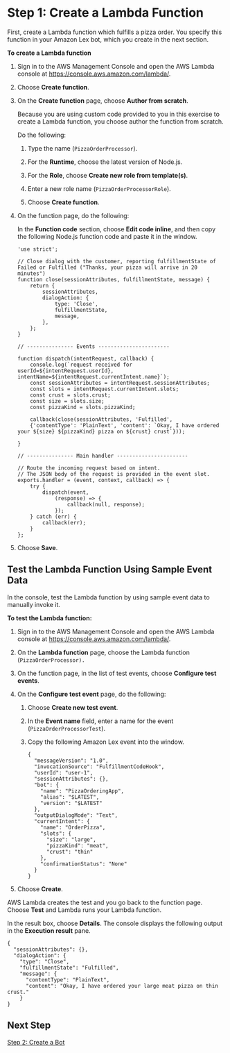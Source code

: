 # Step 1: Create a Lambda Function<a name="gs2-prepare"></a>

First, create a Lambda function which fulfills a pizza order\. You specify this function in your Amazon Lex bot, which you create in the next section\.

**To create a Lambda function**



1. Sign in to the AWS Management Console and open the AWS Lambda console at [https://console\.aws\.amazon\.com/lambda/](https://console.aws.amazon.com/lambda/)\.

1. Choose **Create function**\.

1. On the **Create function** page, choose **Author from scratch**\. 

   Because you are using custom code provided to you in this exercise to create a Lambda function, you choose author the function from scratch\.

   Do the following:

   1. Type the name \(`PizzaOrderProcessor`\)\.

   1. For the **Runtime**, choose the latest version of Node\.js\.

   1. For the **Role**, choose **Create new role from template\(s\)**\.

   1. Enter a new role name \(`PizzaOrderProcessorRole`\)\.

   1. Choose **Create function**\.

1. On the function page, do the following: 

   In the **Function code** section, choose **Edit code inline**, and then copy the following Node\.js function code and paste it in the window\. 

   ```
   'use strict';
        
   // Close dialog with the customer, reporting fulfillmentState of Failed or Fulfilled ("Thanks, your pizza will arrive in 20 minutes")
   function close(sessionAttributes, fulfillmentState, message) {
       return {
           sessionAttributes,
           dialogAction: {
               type: 'Close',
               fulfillmentState,
               message,
           },
       };
   }
    
   // --------------- Events -----------------------
    
   function dispatch(intentRequest, callback) {
       console.log(`request received for userId=${intentRequest.userId}, intentName=${intentRequest.currentIntent.name}`);
       const sessionAttributes = intentRequest.sessionAttributes;
       const slots = intentRequest.currentIntent.slots;
       const crust = slots.crust;
       const size = slots.size;
       const pizzaKind = slots.pizzaKind;
       
       callback(close(sessionAttributes, 'Fulfilled',
       {'contentType': 'PlainText', 'content': `Okay, I have ordered your ${size} ${pizzaKind} pizza on ${crust} crust`}));
       
   }
    
   // --------------- Main handler -----------------------
    
   // Route the incoming request based on intent.
   // The JSON body of the request is provided in the event slot.
   exports.handler = (event, context, callback) => {
       try {
           dispatch(event,
               (response) => {
                   callback(null, response);
               });
       } catch (err) {
           callback(err);
       }
   };
   ```

1. Choose **Save**\.

## Test the Lambda Function Using Sample Event Data<a name="gs2-lambdafunction-test"></a>

In the console, test the Lambda function by using sample event data to manually invoke it\. 

**To test the Lambda function:**

1. Sign in to the AWS Management Console and open the AWS Lambda console at [https://console\.aws\.amazon\.com/lambda/](https://console.aws.amazon.com/lambda/)\.

1. On the **Lambda function** page, choose the Lambda function \(`PizzaOrderProcessor).`

1. On the function page, in the list of test events, choose **Configure test events**\.

1. On the **Configure test event** page, do the following: 

   1. Choose **Create new test event**\.

   1. In the **Event name** field, enter a name for the event \(`PizzaOrderProcessorTest`\)\.

   1. Copy the following Amazon Lex event into the window\. 

      ```
      {
        "messageVersion": "1.0",
        "invocationSource": "FulfillmentCodeHook",
        "userId": "user-1",
        "sessionAttributes": {},
        "bot": {
          "name": "PizzaOrderingApp",
          "alias": "$LATEST",
          "version": "$LATEST"
        },
        "outputDialogMode": "Text",
        "currentIntent": {
          "name": "OrderPizza",
          "slots": {
            "size": "large",
            "pizzaKind": "meat",
            "crust": "thin"
          },
          "confirmationStatus": "None"
        }
      }
      ```

1. Choose **Create**\.

AWS Lambda creates the test and you go back to the function page\. Choose **Test** and Lambda runs your Lambda function\.

In the result box, choose **Details**\. The console displays the following output in the **Execution result** pane\. 

```
{
  "sessionAttributes": {},
  "dialogAction": {
    "type": "Close",
    "fulfillmentState": "Fulfilled",
    "message": {
      "contentType": "PlainText",
      "content": "Okay, I have ordered your large meat pizza on thin crust."
    }
}
```

## Next Step<a name="gs2-next-step-create-bot"></a>

[Step 2: Create a Bot](gs2-create-bot.md)